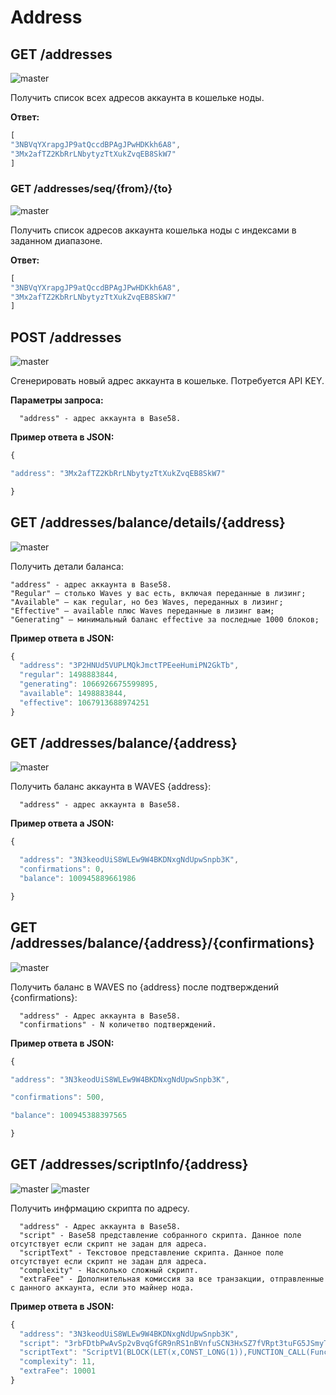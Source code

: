 # Address

## GET /addresses

![master](https://img.shields.io/badge/MAINNET-available-4bc51d.svg)

Получить список всех адресов аккаунта в кошельке ноды.

**Ответ:**

```js
[
"3NBVqYXrapgJP9atQccdBPAgJPwHDKkh6A8",
"3Mx2afTZ2KbRrLNbytyzTtXukZvqEB8SkW7"
]
```

### GET /addresses/seq/{from}/{to}

![master](https://img.shields.io/badge/MAINNET-available-4bc51d.svg)

Получить список адресов аккаунта кошелька ноды с индексами в заданном диапазоне.

**Ответ:**

```js
[
"3NBVqYXrapgJP9atQccdBPAgJPwHDKkh6A8",  
"3Mx2afTZ2KbRrLNbytyzTtXukZvqEB8SkW7"
]
```

## POST /addresses

![master](https://img.shields.io/badge/MAINNET-available-4bc51d.svg)

Сгенерировать новый адрес аккаунта в кошельке. Потребуется API KEY.

**Параметры запроса:**

```
  "address" - адрес аккаунта в Base58.
```

**Пример ответа в JSON:**

```js
{

"address": "3Mx2afTZ2KbRrLNbytyzTtXukZvqEB8SkW7"

}
```

## GET /addresses/balance/details/{address}

![master](https://img.shields.io/badge/MAINNET-available-4bc51d.svg)

Получить детали баланса:

```
"address" - адрес аккаунта в Base58.
"Regular" — столько Waves у вас есть, включая переданные в лизинг;
"Available" — как regular, но без Waves, переданных в лизинг;
"Effective" — available плюс Waves переданные в лизинг вам;
"Generating" — минимальный баланс effective за последные 1000 блоков;
```

**Пример ответа в JSON:**

```js
{
  "address": "3P2HNUd5VUPLMQkJmctTPEeeHumiPN2GkTb",
  "regular": 1498883844,
  "generating": 1066926675599895,
  "available": 1498883844,
  "effective": 1067913688974251
}
```

## GET /addresses/balance/{address} <a id="get-addressesbalance"></a>

![master](https://img.shields.io/badge/MAINNET-available-4bc51d.svg)

Получить баланс аккаунта в WAVES {address}:

```
  "address" - адрес аккаунта в Base58.
```

**Пример ответа а JSON:**

```js
{

  "address": "3N3keodUiS8WLEw9W4BKDNxgNdUpwSnpb3K",
  "confirmations": 0,
  "balance": 100945889661986

}
```

## GET /addresses/balance/{address}/{confirmations}

![master](https://img.shields.io/badge/MAINNET-available-4bc51d.svg)

Получить баланс в WAVES по {address} после подтверждений {confirmations}:

```
  "address" - Адрес аккаунта в Base58.
  "confirmations" - N количетво подтверждений.
```

**Пример ответа в JSON:**

```js
{

"address": "3N3keodUiS8WLEw9W4BKDNxgNdUpwSnpb3K",

"confirmations": 500,

"balance": 100945388397565

}
```

## GET /addresses/scriptInfo/{address}

![master](https://img.shields.io/badge/MAINNET-available-4bc51d.svg) ![master](https://img.shields.io/badge/node->%3D0.13.3-4bc51d.svg)

Получить инфрмацию скрипта по адресу.

```
  "address" - Адрес аккаунта в Base58.
  "script" - Base58 представление собранного скрипта. Данное поле отсутствует если скрипт не задан для адреса.
  "scriptText" - Текстовое представление скрипта. Данное поле отсутствует если скрипт не задан для адреса.
  "complexity" - Насколько сложный скрипт.
  "extraFee" - Дополнительная комиссия за все транзакции, отправленные с данного аккаунта, если это майнер нода.
```

**Пример ответа в JSON:**

```js
{
  "address": "3N3keodUiS8WLEw9W4BKDNxgNdUpwSnpb3K",
  "script": "3rbFDtbPwAvSp2vBvqGfGR9nRS1nBVnfuSCN3HxSZ7fVRpt3tuFG5JSmyTmvHPxYf34SocMRkRKFgzTtXXnnv7upRHXJzZrLSQo8tUW6yMtEiZ",
  "scriptText": "ScriptV1(BLOCK(LET(x,CONST_LONG(1)),FUNCTION_CALL(FunctionHeader(==,List(LONG, LONG)),List(FUNCTION_CALL(FunctionHeader(+,List(LONG, LONG)),List(REF(x,LONG), CONST_LONG(1)),LONG), CONST_LONG(2)),BOOLEAN),BOOLEAN))",
  "complexity": 11,
  "extraFee": 10001
}
```
